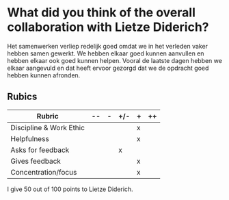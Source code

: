 # What did you think of the overall collaboration with Lietze Diderich?

Het samenwerken verliep redelijk goed omdat we in het verleden vaker hebben samen gewerkt. We hebben elkaar goed kunnen aanvullen en hebben elkaar ook goed kunnen helpen. Vooral de laatste dagen hebben we elkaar aangevuld en dat heeft ervoor gezorgd dat we de opdracht goed hebben kunnen afronden.


## Rubics
| Rubric | -- | - | +/- | + | ++ |
| --- | --- | --- | --- | --- | --- |
| Discipline & Work Ethic |  |  |  | x |  |
| Helpfulness |  |  |  | x |  |
| Asks for feedback |  |  | x |  |  |
| Gives feedback |  |  |  | x |  |
| Concentration/focus |  |  |  | x |  |

I give 50 out of 100 points to Lietze Diderich.